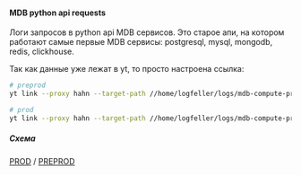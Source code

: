 #### MDB python api requests

Логи запросов в python api MDB сервисов. Это старое апи, на котором работают самые первые MDB сервисы: postgresql, mysql, mongodb, redis, clickhouse.

Так как данные уже лежат в yt, то просто настроена ссылка:

```bash
# preprod
yt link --proxy hahn --target-path //home/logfeller/logs/mdb-compute-preprod-iapi-log/1d --link-path //home/cloud-dwh/data/preprod/raw/logfeller/mdb/python_api_log

# prod
yt link --proxy hahn --target-path //home/logfeller/logs/mdb-compute-prod-iapi-log/1d --link-path //home/cloud-dwh/data/prod/raw/logfeller/mdb/python_api_log
```

##### Схема

[PROD](https://yt.yandex-team.ru/hahn/navigation?path=//home/cloud-dwh/data/prod/raw/logfeller/mdb/python_api_log)
/ [PREPROD](https://yt.yandex-team.ru/hahn/navigation?path=//home/cloud-dwh/data/preprod/raw/logfeller/mdb/python_api_log)
